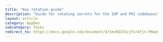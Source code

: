 ```yaml
---
title: "Key rotation guide"
description: "Guide for rotating secrets for the IdP and PKI codebases"
layout: article
category: AppDev
subcategory: Tasks
redirect_to: https://docs.google.com/document/d/1mvKQ2lGcjFurAfjn-PNopORHgkamnxpyj8Z4UmGNIi4
---
```

